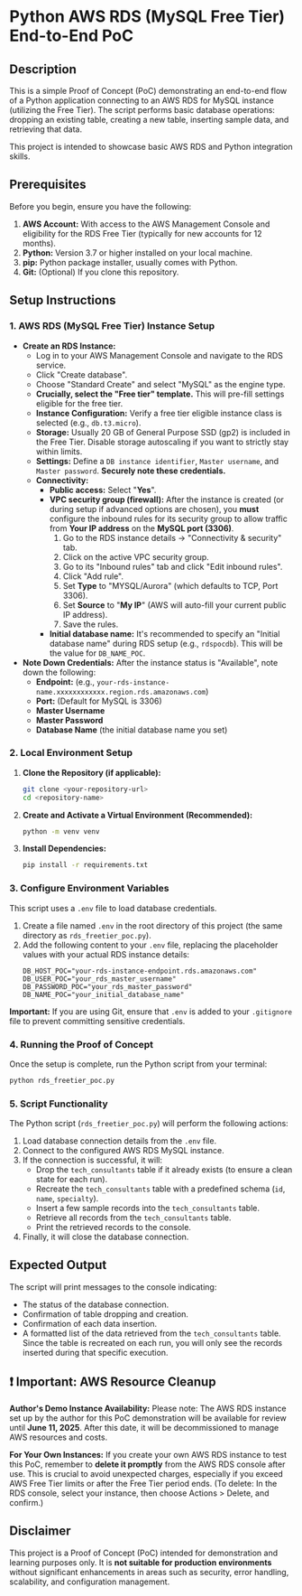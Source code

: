 # Python AWS RDS (MySQL Free Tier) End-to-End PoC

## Description
This is a simple Proof of Concept (PoC) demonstrating an end-to-end flow of a Python application connecting to an AWS RDS for MySQL instance (utilizing the Free Tier). The script performs basic database operations: dropping an existing table, creating a new table, inserting sample data, and retrieving that data.

This project is intended to showcase basic AWS RDS and Python integration skills.

## Prerequisites
Before you begin, ensure you have the following:
1.  **AWS Account:** With access to the AWS Management Console and eligibility for the RDS Free Tier (typically for new accounts for 12 months).
2.  **Python:** Version 3.7 or higher installed on your local machine.
3.  **pip:** Python package installer, usually comes with Python.
4.  **Git:** (Optional) If you clone this repository.

## Setup Instructions

### 1. AWS RDS (MySQL Free Tier) Instance Setup
   * **Create an RDS Instance:**
     * Log in to your AWS Management Console and navigate to the RDS service.
     * Click "Create database".
     * Choose "Standard Create" and select "MySQL" as the engine type.
     * **Crucially, select the "Free tier" template.** This will pre-fill settings eligible for the free tier.
     * **Instance Configuration:** Verify a free tier eligible instance class is selected (e.g., `db.t3.micro`).
     * **Storage:** Usually 20 GB of General Purpose SSD (gp2) is included in the Free Tier. Disable storage autoscaling if you want to strictly stay within limits.
     * **Settings:** Define a `DB instance identifier`, `Master username`, and `Master password`. **Securely note these credentials.**
     * **Connectivity:**
        * **Public access:** Select "**Yes**".
        * **VPC security group (firewall):** After the instance is created (or during setup if advanced options are chosen), you **must** configure the inbound rules for its security group to allow traffic from **Your IP address** on the **MySQL port (3306)**.
            1. Go to the RDS instance details -> "Connectivity & security" tab.
            2. Click on the active VPC security group.
            3. Go to its "Inbound rules" tab and click "Edit inbound rules".
            4. Click "Add rule".
            5. Set **Type** to "MYSQL/Aurora" (which defaults to TCP, Port 3306).
            6. Set **Source** to "**My IP**" (AWS will auto-fill your current public IP address).
            7. Save the rules.
        * **Initial database name:** It's recommended to specify an "Initial database name" during RDS setup (e.g., `rdspocdb`). This will be the value for `DB_NAME_POC`.
   * **Note Down Credentials:** After the instance status is "Available", note down the following:
        * **Endpoint:** (e.g., `your-rds-instance-name.xxxxxxxxxxxx.region.rds.amazonaws.com`)
        * **Port:** (Default for MySQL is 3306)
        * **Master Username**
        * **Master Password**
        * **Database Name** (the initial database name you set)

### 2. Local Environment Setup
   1. **Clone the Repository (if applicable):**
      ```bash
      git clone <your-repository-url>
      cd <repository-name>
      ```
   2. **Create and Activate a Virtual Environment (Recommended):**
      ```bash
      python -m venv venv
      ```
   3. **Install Dependencies:**
      ```bash
      pip install -r requirements.txt
      ```

### 3. Configure Environment Variables
   This script uses a `.env` file to load database credentials.
   1. Create a file named `.env` in the root directory of this project (the same directory as `rds_freetier_poc.py`).
   2. Add the following content to your `.env` file, replacing the placeholder values with your actual RDS instance details:
      ```env
      DB_HOST_POC="your-rds-instance-endpoint.rds.amazonaws.com"
      DB_USER_POC="your_rds_master_username"
      DB_PASSWORD_POC="your_rds_master_password"
      DB_NAME_POC="your_initial_database_name"
      ```
   **Important:** If you are using Git, ensure that `.env` is added to your `.gitignore` file to prevent committing sensitive credentials.

### 4. Running the Proof of Concept
Once the setup is complete, run the Python script from your terminal:
```bash
python rds_freetier_poc.py
```
### 5. Script Functionality
The Python script (`rds_freetier_poc.py`) will perform the following actions:
1.  Load database connection details from the `.env` file.
2.  Connect to the configured AWS RDS MySQL instance.
3.  If the connection is successful, it will:
    * Drop the `tech_consultants` table if it already exists (to ensure a clean state for each run).
    * Recreate the `tech_consultants` table with a predefined schema (`id`, `name`, `specialty`).
    * Insert a few sample records into the `tech_consultants` table.
    * Retrieve all records from the `tech_consultants` table.
    * Print the retrieved records to the console.
4.  Finally, it will close the database connection.

## Expected Output
The script will print messages to the console indicating:
* The status of the database connection.
* Confirmation of table dropping and creation.
* Confirmation of each data insertion.
* A formatted list of the data retrieved from the `tech_consultants` table. Since the table is recreated on each run, you will only see the records inserted during that specific execution.



## ❗ Important: AWS Resource Cleanup

**Author's Demo Instance Availability:**
Please note: The AWS RDS instance set up by the author for this PoC demonstration will be available for review until **June 11, 2025**. After this date, it will be decommissioned to manage AWS resources and costs.

**For Your Own Instances:**
If you create your own AWS RDS instance to test this PoC, remember to **delete it promptly** from the AWS RDS console after use. This is crucial to avoid unexpected charges, especially if you exceed AWS Free Tier limits or after the Free Tier period ends. (To delete: In the RDS console, select your instance, then choose Actions > Delete, and confirm.)

## Disclaimer
This project is a Proof of Concept (PoC) intended for demonstration and learning purposes only. It is **not suitable for production environments** without significant enhancements in areas such as security, error handling, scalability, and configuration management.